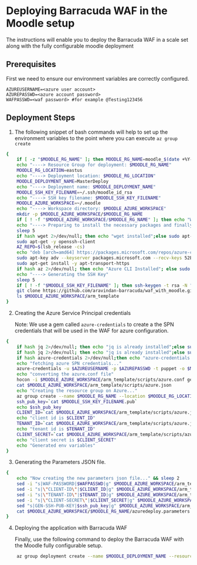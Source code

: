 # Deploying Barracuda WAF in the Moodle setup

The instructions will enable you to deploy the Barracuda WAF in a scale set along with the fully configurable moodle deployment

## Prerequisites

First we need to ensure our environment variables are correctly configured.

```
AZUREUSERNAME=<azure user account>
AZUREPASSWD=<azure account password>
WAFPASSWD=<waf password> #for example @Testing123456
```

## Deployment Steps

1. The following snippet of bash commands will help to set up the environment variables to the point where you      can execute ```az group create```

``` bash
{
    if [ -z "$MOODLE_RG_NAME" ]; then MOODLE_RG_NAME=moodle_$(date +%Y-%m-%d-%H); fi
    echo "----> Resource Group for deployment: $MOODLE_RG_NAME"
    MOODLE_RG_LOCATION=eastus
    echo "----> Deployment location: $MOODLE_RG_LOCATION"
    MOODLE_DEPLOYMENT_NAME=MasterDeploy
    echo "----> Deployment name: $MOODLE_DEPLOYMENT_NAME"
    MOODLE_SSH_KEY_FILENAME=~/.ssh/moodle_id_rsa
    echo "----> SSH key filename: $MOODLE_SSH_KEY_FILENAME"
    MOODLE_AZURE_WORKSPACE=~/.moodle
    echo "----> Workspace directory: $MOODLE_AZURE_WORKSPACE"
    mkdir -p $MOODLE_AZURE_WORKSPACE/$MOODLE_RG_NAME
    if [ ! -f "$MOODLE_AZURE_WORKSPACE/$MOODLE_RG_NAME" ]; then echo "Workspace exists"; fi
    echo "----> Preparing to install the necessary packages and finally installing azure-cli"
    sleep 5
    if hash wget 2>/dev/null; then echo "wget installed";else sudo apt-get update && sudo apt-get install -y wget;fi
    sudo apt-get -y openssh-client
    AZ_REPO=$(lsb_release -cs)
    echo "deb [arch=amd64] https://packages.microsoft.com/repos/azure-cli/ $AZ_REPO main" | sudo tee /etc/apt/sources.list.d/azure-cli.list
    sudo apt-key adv --keyserver packages.microsoft.com --recv-keys 52E16F86FEE04B979B07E28DB02C46DF417A0893
    sudo apt-get install -y apt-transport-https
    if hash az 2>/dev/null; then echo "Azure CLI Installed"; else sudo apt-get update && sudo apt-get install -y azure-cli;fi
    echo "----> Generating the SSH Key"
    sleep 5
    if [ ! -f "$MOODLE_SSH_KEY_FILENAME" ]; then ssh-keygen -t rsa -N "" -f $MOODLE_SSH_KEY_FILENAME; fi
    git clone https://github.com/aravindan-barracuda/waf_with_moodle.git $MOODLE_AZURE_WORKSPACE/arm_template
    ls $MOODLE_AZURE_WORKSPACE/arm_template
}
```
2. Creating the Azure Service Principal credentials

    Note: We use a gem called ```azure-credentials``` to create a the SPN credentials that will be used in the WAF for azure configuration. 

```bash
{
    if hash jq 2>/dev/null; then echo "jq is already installed";else sudo apt-get install -y jq;fi
    if hash jq 2>/dev/null; then echo "jq is already installed";else sudo apt-get install -y jq;fi
    if hash azure-credentials 2>/dev/null;then echo "azure-credentials gem is already installed";else gem install azure-credentials;fi
    echo "fetching azure SPN credentials..."
    azure-credentials -u $AZUREUSERNAME -p $AZUREPASSWD -t puppet -o $MOODLE_AZURE_WORKSPACE/arm_template/scripts/azure.conf
    echo "converting the azure.conf file"
    hocon -i $MOODLE_AZURE_WORKSPACE/arm_template/scripts/azure.conf get azure --json > $MOODLE_AZURE_WORKSPACE/arm_template/scripts/azure.json
    cat $MOODLE_AZURE_WORKSPACE/arm_template/scripts/azure.json
    echo "Creating the resource group on Azure..."
    az group create --name $MOODLE_RG_NAME --location $MOODLE_RG_LOCATION
    ssh_pub_key=`cat $MOODLE_SSH_KEY_FILENAME.pub`
    echo $ssh_pub_key
    CLIENT_ID=`cat $MOODLE_AZURE_WORKSPACE/arm_template/scripts/azure.json | jq '.client_id'`
    echo "client id is $CLIENT_ID"
    TENANT_ID=`cat $MOODLE_AZURE_WORKSPACE/arm_template/scripts/azure.json | jq '.tenant_id'`
    echo "tenant id is $TENANT_ID"
    CLIENT_SECRET=`cat $MOODLE_AZURE_WORKSPACE/arm_template/scripts/azure.json | jq '.client_secret'`
    echo "client secret is $CLIENT_SECRET"
    echo "Generated env variables"
}
```
3. Generating the Parameters JSON file.

```bash
{
    echo "Now creating the new parameters json file..." && sleep 2
    sed -i "s|WAF-PASSWORD|$WAFPASSWD|g" $MOODLE_AZURE_WORKSPACE/arm_template/azuredeploy.parameters.json > $MOODLE_AZURE_WORKSPACE/$MOODLE_RG_NAME/azuredeploy.parameters.json
    sed -i "s|\"CLIENT-ID\"|$CLIENT_ID|g" $MOODLE_AZURE_WORKSPACE/arm_template/azuredeploy.parameters.json > $MOODLE_AZURE_WORKSPACE/$MOODLE_RG_NAME/azuredeploy.parameters.json
    sed -i "s|\"TENANT-ID\"|$TENANT_ID|g" $MOODLE_AZURE_WORKSPACE/arm_template/azuredeploy.parameters.json > $MOODLE_AZURE_WORKSPACE/$MOODLE_RG_NAME/azuredeploy.parameters.json
    sed -i "s|\"CLIENT-SECRET\"|$CLIENT_SECRET|g" $MOODLE_AZURE_WORKSPACE/arm_template/azuredeploy.parameters.json > $MOODLE_AZURE_WORKSPACE/$MOODLE_RG_NAME/azuredeploy.parameters.json
    sed "s|GEN-SSH-PUB-KEY|$ssh_pub_key|g" $MOODLE_AZURE_WORKSPACE/arm_template/azuredeploy.parameters.json > $MOODLE_AZURE_WORKSPACE/$MOODLE_RG_NAME/azuredeploy.parameters.json
    cat $MOODLE_AZURE_WORKSPACE/$MOODLE_RG_NAME/azuredeploy.parameters.json
}
```
4. Deploying the application with Barracuda WAF

    Finally, use the following command to deploy the Barracuda WAF with the Moodle fully configurable setup.

``` bash 
    az group deployment create --name $MOODLE_DEPLOYMENT_NAME --resource-group $MOODLE_RG_NAME --template-file $MOODLE_AZURE_WORKSPACE/arm_template/azuredeploy-withbwafpayg.json --parameters $MOODLE_AZURE_WORKSPACE/$MOODLE_RG_NAME/azuredeploy.parameters.json
```




